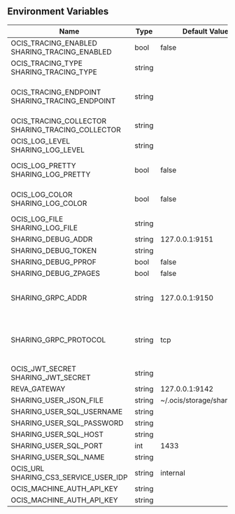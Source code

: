 ## Environment Variables

| Name | Type | Default Value | Description |
|------|------|---------------|-------------|
| OCIS_TRACING_ENABLED<br/>SHARING_TRACING_ENABLED | bool | false | Activates tracing.|
| OCIS_TRACING_TYPE<br/>SHARING_TRACING_TYPE | string |  | |
| OCIS_TRACING_ENDPOINT<br/>SHARING_TRACING_ENDPOINT | string |  | The endpoint to the tracing collector.|
| OCIS_TRACING_COLLECTOR<br/>SHARING_TRACING_COLLECTOR | string |  | |
| OCIS_LOG_LEVEL<br/>SHARING_LOG_LEVEL | string |  | The log level.|
| OCIS_LOG_PRETTY<br/>SHARING_LOG_PRETTY | bool | false | Activates pretty log output.|
| OCIS_LOG_COLOR<br/>SHARING_LOG_COLOR | bool | false | Activates colorized log output.|
| OCIS_LOG_FILE<br/>SHARING_LOG_FILE | string |  | The target log file.|
| SHARING_DEBUG_ADDR | string | 127.0.0.1:9151 | |
| SHARING_DEBUG_TOKEN | string |  | |
| SHARING_DEBUG_PPROF | bool | false | |
| SHARING_DEBUG_ZPAGES | bool | false | |
| SHARING_GRPC_ADDR | string | 127.0.0.1:9150 | The address of the grpc service.|
| SHARING_GRPC_PROTOCOL | string | tcp | The transport protocol of the grpc service.|
| OCIS_JWT_SECRET<br/>SHARING_JWT_SECRET | string |  | |
| REVA_GATEWAY | string | 127.0.0.1:9142 | |
| SHARING_USER_JSON_FILE | string | ~/.ocis/storage/shares.json | |
| SHARING_USER_SQL_USERNAME | string |  | |
| SHARING_USER_SQL_PASSWORD | string |  | |
| SHARING_USER_SQL_HOST | string |  | |
| SHARING_USER_SQL_PORT | int | 1433 | |
| SHARING_USER_SQL_NAME | string |  | |
| OCIS_URL<br/>SHARING_CS3_SERVICE_USER_IDP | string | internal | |
| OCIS_MACHINE_AUTH_API_KEY | string |  | |
| OCIS_MACHINE_AUTH_API_KEY | string |  | |